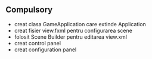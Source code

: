 Compulsory
-
- creat clasa GameApplication care extinde Application
- creat fisier view.fxml pentru configurarea scene
- folosit Scene Builder pentru editarea view.xml
- creat control panel
- creat configuration panel
